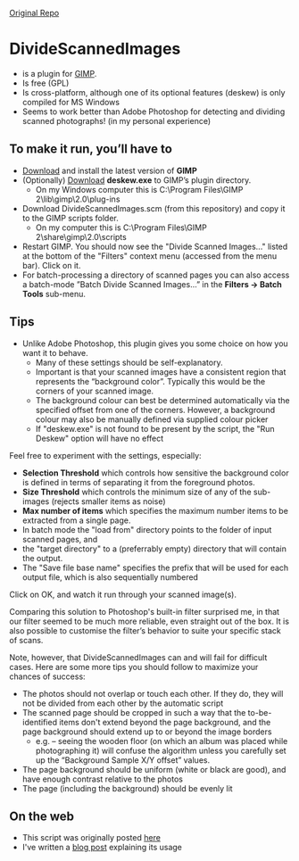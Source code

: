[Original Repo](https://github.com/FrancoisMalan/DivideScannedImages/blob/master/ReadMe.md)

# DivideScannedImages 

* is a plugin for [GIMP](http://en.wikipedia.org/wiki/GIMP).
* Is free (GPL)
* Is cross-platform, although one of its optional features (deskew) is only compiled for MS Windows
* Seems to work better than Adobe Photoshop for detecting and dividing scanned photographs! (in my personal experience)

## To make it run, you’ll have to
* [Download](http://www.gimp.org/downloads/) and install the latest version of **GIMP**
* (Optionally) [Download](http://francoismalan.com/wp-content/uploads/2013/01/deskew.exe) **deskew.exe** to GIMP’s plugin directory.
    * On my Windows computer this is C:\Program Files\GIMP 2\lib\gimp\2.0\plug-ins
* Download DivideScannedImages.scm (from this repository) and copy it to the GIMP scripts folder. 
    * On my computer this is C:\Program Files\GIMP 2\share\gimp\2.0\scripts
* Restart GIMP. You should now see the "Divide Scanned Images..." listed at the bottom of the "Filters" context menu (accessed from the menu bar). Click on it.
* For batch-processing a directory of scanned pages you can also access a batch-mode ”Batch Divide Scanned Images…” in the **Filters -> Batch Tools** sub-menu.

## Tips
* Unlike Adobe Photoshop, this plugin gives you some choice on how you want it to behave. 
    * Many of these settings should be self-explanatory. 
    * Important is that your scanned images have a consistent region that represents the “background color”. Typically this would be the corners of your scanned image. 
    * The background colour can best be determined automatically via the specified offset from one of the corners. However, a background colour may also be manually defined via supplied colour picker
    * If "deskew.exe" is not found to be present by the script, the "Run Deskew" option will have no effect

Feel free to experiment with the settings, especially:

* **Selection Threshold** which controls how sensitive the background color is defined in terms of separating it from the foreground photos.
* **Size Threshold** which controls the minimum size of any of the sub-images (rejects smaller items as noise)
* **Max number of items** which specifies the maximum number items to be extracted from a single page. 
* In batch mode the "load from" directory points to the folder of input scanned pages, and 
* the "target directory" to a (preferrably empty) directory that will contain the output.
* The "Save file base name" specifies the prefix that will be used for each output file, which is also sequentially numbered

Click on OK, and watch it run through your scanned image(s).

Comparing this solution to Photoshop's built-in filter surprised me, in that our filter seemed to be much more reliable, even straight out of the box. It is also possible to customise the filter’s behavior to suite your specific stack of scans.

Note, however, that DivideScannedImages can and will fail for difficult cases. Here are some more tips you should follow to maximize your chances of success:

* The photos should not overlap or touch each other. If they do, they will not be divided from each other by the automatic script
* The scanned page should be cropped in such a way that the to-be-identified items don't extend beyond the page background, and the page background should extend up to or beyond the image borders 
    * e.g. – seeing the wooden floor (on which an album was placed while photographing it) will confuse the algorithm unless you carefully set up the “Background Sample X/Y offset” values.
* The page background should be uniform (white or black are good), and have enough contrast relative to the photos
* The page (including the background) should be evenly lit

## On the web
* This script was originally posted [here](http://registry.gimp.org/node/22177)
* I've written a [blog post](http://francoismalan.com/2013/01/how-to-batch-separate-crop-multiple-scanned-photos/) explaining its usage